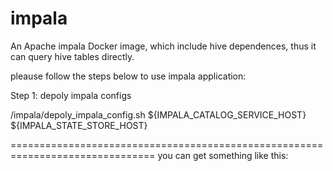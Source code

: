 # impala
An Apache impala Docker image, which include hive dependences, thus it can query hive tables directly.

pleause follow the steps below to use impala application:

Step 1: depoly impala configs

/impala/depoly_impala_config.sh ${IMPALA_CATALOG_SERVICE_HOST} ${IMPALA_STATE_STORE_HOST}

===============================================================================
you can get something like this:

